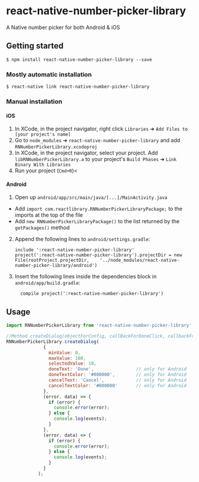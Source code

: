 
# react-native-number-picker-library

A Native number picker for both Android & iOS

## Getting started

`$ npm install react-native-number-picker-library --save`

### Mostly automatic installation

`$ react-native link react-native-number-picker-library`

### Manual installation


#### iOS

1. In XCode, in the project navigator, right click `Libraries` ➜ `Add Files to [your project's name]`
2. Go to `node_modules` ➜ `react-native-number-picker-library` and add `RNNumberPickerLibrary.xcodeproj`
3. In XCode, in the project navigator, select your project. Add `libRNNumberPickerLibrary.a` to your project's `Build Phases` ➜ `Link Binary With Libraries`
4. Run your project (`Cmd+R`)<

#### Android

1. Open up `android/app/src/main/java/[...]/MainActivity.java`
  - Add `import com.reactlibrary.RNNumberPickerLibraryPackage;` to the imports at the top of the file
  - Add `new RNNumberPickerLibraryPackage()` to the list returned by the `getPackages()` method
2. Append the following lines to `android/settings.gradle`:
  	```
  	include ':react-native-number-picker-library'
  	project(':react-native-number-picker-library').projectDir = new File(rootProject.projectDir, 	'../node_modules/react-native-number-picker-library/android')
  	```
3. Insert the following lines inside the dependencies block in `android/app/build.gradle`:
  	```
      compile project(':react-native-number-picker-library')
  	```


## Usage
```javascript
import RNNumberPickerLibrary from 'react-native-number-picker-library';

//Method createDialog(objectForConfig, callBackForDoneClick, callbackForCancelClick)
RNNumberPickerLibrary.createDialog(
              {
                minValue: 0,
                maxValue: 100,
                selectedValue: 10,
                doneText: 'Done',                // only for Android
                doneTextColor: '#000000',        // only for Android
                cancelText: 'Cancel',            // only for Android
                cancelTextColor: '#000000'       // only for Android
              },
              (error, data) => {
                if (error) {
                  console.error(error);
                } else {
                  console.log(events);
                }
              },
              (error, data) => {
                if (error) {
                  console.error(error);
                } else {
                  console.log(events);
                }
              }
            );
```
  